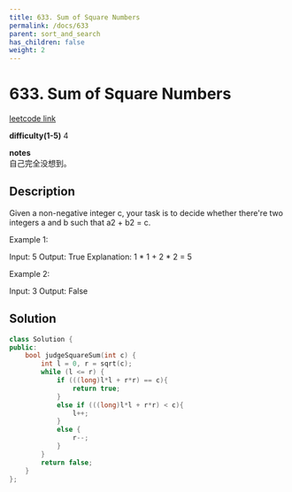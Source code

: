 ```yaml
---
title: 633. Sum of Square Numbers
permalink: /docs/633
parent: sort_and_search
has_children: false
weight: 2
---
```

# 633. Sum of Square Numbers
[leetcode link](https://leetcode.com/problems/sum-of-square-numbers/)

**difficulty(1-5)** 
4

**notes**   
自己完全没想到。

## Description
Given a non-negative integer c, your task is to decide whether there're two integers a and b such that a2 + b2 = c.

Example 1:

Input: 5
Output: True
Explanation: 1 * 1 + 2 * 2 = 5
 

Example 2:

Input: 3
Output: False

## Solution

```c++
class Solution {
public:
    bool judgeSquareSum(int c) {
        int l = 0, r = sqrt(c);
        while (l <= r) {
            if (((long)l*l + r*r) == c){
                return true;
            }
            else if (((long)l*l + r*r) < c){
                l++;
            }
            else {
                r--;
            }
        }
        return false;
    }
};
```


<!-- 
Default label
{: .label }

Blue label
{: .label .label-blue }

Stable
{: .label .label-green }

New release
{: .label .label-purple }

Coming soon
{: .label .label-yellow }

Deprecated
{: .label .label-red } -->
